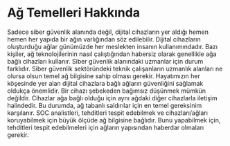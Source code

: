 # Ağ Temelleri Hakkında

Sadece siber güvenlik alanında değil, dijital cihazların yer aldığı hemen hemen her yapıda bir ağın varlığından söz edilebilir. Dijital cihazların oluşturduğu ağlar günümüzde her meslekten insanın kullanımındadır. Bazı kişiler, ağ teknolojilerinin nasıl çalıştığından habersiz olarak genellikle ağa bağlı cihazları kullanır. Siber güvenlik alanındaki uzmanlar için durum farklıdır. Siber güvenlik sektöründeki teknik çalışanların uzmanlık alanları ne olursa olsun temel ağ bilgisine sahip olması gerekir. Hayatımızın her köşesinde yer alan dijital cihazlara bağlı ağların güvenliğini sağlamak oldukça önemlidir. Bir cihazı şebekeden bağımsız düşünmek mümkün değildir. Cihazlar ağa bağlı olduğu için aynı ağdaki diğer cihazlarla iletişim halindedir. Bu durumda, ağ tabanlı saldırılar için en temel gereksinim karşılanır. SOC analistleri, tehditleri tespit edebilmek ve cihazları/ağları koruyabilmek için büyük ölçüde ağ bilgisine bağlıdır. Bunu yapabilmek için, tehditleri tespit edebilmeleri için ağların yapısından haberdar olmaları gerekir.
